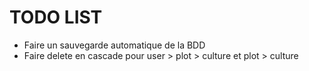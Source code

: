 # TODO LIST

- Faire un sauvegarde automatique de la BDD
- Faire delete en cascade pour user > plot > culture et plot > culture

